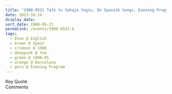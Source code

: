 ```yaml
---
title: "1988-0521 Talk to Sahaja Yogis, On Spanish Songs, Evening Program with Dance, after Pūjā, Barcelona, Spain"
date: 2023-10-24
display_date: 
sort_date: 1988-05-21
permalink: /events/1988-0521-b
tags:
  - blue @ English
  - brown @ Spain
  - crimson @ 1988
  - deeppink @ toa
  - green @ 1988-05
  - orange @ Barcelona
  - peru @ Evening Program
---
```


<wave-list>
  <list-title color="green" width="75">Key Quote</list-title>
  <list-item color="BlanchedAlmond"  width="200"></list-item>
  <list-item color="Lavender"></list-item>
  <list-item color="BlanchedAlmond"></list-item>
</wave-list>

<br>

<wave-list>
  <list-title color="green" width="75">Comments</list-title>
  <list-item color="BlanchedAlmond"  width="200"></list-item>
  <list-item color="Lavender"></list-item>
  <list-item color="BlanchedAlmond"></list-item>
</wave-list>